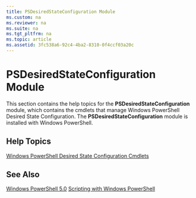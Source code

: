 ```yaml
---
title: PSDesiredStateConfiguration Module
ms.custom: na
ms.reviewer: na
ms.suite: na
ms.tgt_pltfrm: na
ms.topic: article
ms.assetid: 3fc538a6-92c4-4ba2-8310-0f4ccf03a20c
---
```

# PSDesiredStateConfiguration Module
This section contains the help topics for the **PSDesiredStateConfiguration** module, which contains the cmdlets that manage Windows PowerShell Desired State Configuration. The **PSDesiredStateConfiguration** module is installed with Windows PowerShell.

## Help Topics
[Windows PowerShell Desired State Configuration Cmdlets](https://technet.microsoft.com/en-us/library/eee354bf-2159-4554-8240-88983ef807bd)

## See Also
[Windows PowerShell 5.0](../Topic/Windows-PowerShell-5.0.md)
[Scripting with Windows PowerShell](../Topic/Scripting-with-Windows-PowerShell.md)

